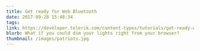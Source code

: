 ```yaml
---
title: Get ready for Web Bluetooth
date: 2017-09-28 15:48:34
tags:
link: https://developer.telerik.com/content-types/tutorials/get-ready-web-bluetooth/
blurb: What if you could dim your lights right from your browser?
thumbnail: /images/patriots.jpg 
---
```

